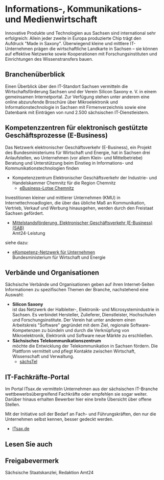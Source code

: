 # Informations-, Kommunikations- und Medienwirtschaft

Innovative Produkte und Technologien aus Sachsen sind international sehr erfolgreich: Allein jeder zweite in Europa produzierte Chip trägt den Aufdruck "Made in Saxony". Überwiegend kleine und mittlere IT-Unternehmen prägen die wirtschaftliche Landkarte in Sachsen – sie können auf effektive Netzwerke sowie Kooperationen mit Forschungsinstituten und Einrichtungen des Wissenstransfers bauen.

Branchenüberblick
-----------------

Einen Überblick über den IT-Standort Sachsen vermitteln die Wirtschaftsförderung Sachsen und der Verein Silicon Saxony e. V. in einem gemeinsamen Internetportal. Zur Verfügung stehen unter anderem eine online abzurufende Broschüre über Mikroelektronik und Informationstechnologie in Sachsen mit Firmenverzeichnis sowie eine Datenbank mit Einträgen von rund 2.500 sächsischen IT-Dienstleistern.

Kompetenzzentren für elektronisch gestützte Geschäftsprozesse (E-Business)
--------------------------------------------------------------------------

Das Netzwerk elektronischer Geschäftsverkehr (E-Business), ein Projekt des Bundesministeriums für Wirtschaft und Energie, hat in Sachsen drei Anlaufstellen, wo Unternehmen (vor allem Klein- und Mittelbetriebe) Beratung und Unterstützung beim Einstieg in Informations- und Kommunikationstechnologien finden

* Kompetenzzentrum Elektronischer Geschäftsverkehr der Industrie- und Handelskammer Chemnitz für die Region Chemnitz
  + [eBusiness-Lotse Chemnitz](http://mittelstand-digital.de/DE/Foerderinitiativen/eKompetenzNetzwerk/ebusiness-lotsen,did=507596.html)

Investitionen kleiner und mittlerer Unternehmen (KMU) in Internettechnoadlogien, die über das übliche Maß an Kommunikation, Vertrieb, Verkauf und Werbung hinausgehen, werden durch den Freistaat Sachsen gefördert.

* [Mittelstandsförderung, Elektronischer Geschäftsverkehr (E-Business) (SAB)](https://amt24dev.sachsen.de/zufi/leistungen/6000438)  
   Amt24-Leistung

siehe dazu:

* [eKompetenz-Netzwerk für Unternehmen](http://www.mittelstand-digital.de/DE/Foerderinitiativen/e-kompetenz-netzwerk.html "BMWi: Initiative \"Mittelstand-digital\"")  
   Bundesministerium für Wirtschaft und Energie

Verbände und Organisationen
---------------------------

Sächsische Verbände und Organisationen geben auf ihren Internet-Seiten Informationen zu spezifischen Themen der Branche, nachstehend eine Auswahl:

* **Silicon Saxony**  
   ist das Netzwerk der Halbleiter-, Elektronik- und Microsystemindustrie in Sachsen. Es verbindet Hersteller, Zulieferer, Dienstleister, Hochschulen und Forschungsinstitute. Der Verein hat unter anderem einen Arbeitskreis "Software" gegründet mit dem Ziel, regionale Software-Kompetenzen zu bündeln und durch die Verknüpfung von Mikroelektronik, Elektronik und Software neue Märkte zu erschließen.
* **Sächsisches Telekommunikationszentrum**  
   möchte die Entwicklung der Telekommunikation in Sachsen fördern. Die Plattform vermittelt und pflegt Kontakte zwischen Wirtschaft, Wissenschaft und Verwaltung.
  + [sächsTel](http://www.saechs-tel.de)

IT-Fachkräfte-Portal
--------------------

Im Portal ITsax.de vermitteln Unternehmen aus der sächsischen IT-Branche wettbewerbsübergreifend Fachkräfte oder empfehlen sie sogar weiter. Darüber hinaus erhalten Bewerber hier eine breite Übersicht über offene Stellen.

Mit der Initiative soll der Bedarf an Fach- und Führungskräften, den nur die Unternehmen selbst kennen, besser gedeckt werden.

* [ITsax.de](http://www.ITsax.de "Website zur Vermittelung von IT-Fachkräften (itsax.de)")

## Lesen Sie auch

## Freigabevermerk

Sächsische Staatskanzlei, Redaktion Amt24
